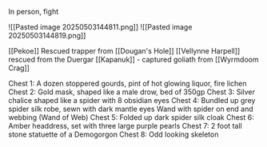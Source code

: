 
In person, fight

![[Pasted image 20250503144811.png]]
![[Pasted image 20250503144819.png]]


[[Pekoe]] Rescued trapper from [[Dougan's Hole]]
[[Vellynne Harpell]] rescued from the Duergar
[[Kapanuk]] - captured goliath from [[Wyrmdoom Crag]]

Chest 1:
	A dozen stoppered gourds, pint of hot glowing liquor, fire lichen
Chest 2:
	Gold mask, shaped like a male drow, bed of 350gp
Chest 3:
	Silver chalice shaped like a spider with 8 obsidian eyes
Chest 4:
	Bundled up grey spider silk robe, sewn with dark mantle eyes
	Wand with spider on end and webbing (Wand of Web)
Chest 5:
	Folded up dark spider silk cloak
Chest 6:
	Amber headdress, set with three large purple pearls
Chest 7:
	2 foot tall stone statuette of a Demogorgon
Chest 8:
	Odd looking skeleton



